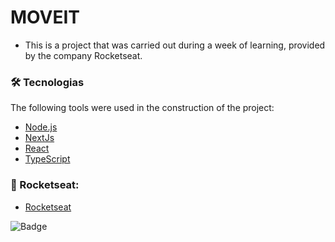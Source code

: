 # MOVEIT

* This is a project that was carried out during a week of learning, provided by the company Rocketseat.

### 🛠 Tecnologias

The following tools were used in the construction of the project:

- [Node.js](https://nodejs.org/en/)
- [NextJs](https://nextjs.org/)
- [React](https://pt-br.reactjs.org/)
- [TypeScript](https://www.typescriptlang.org/)

### 🚀 Rocketseat:
- [Rocketseat](https://rocketseat.com.br/)


![Badge](https://img.shields.io/badge/Wallace-Junior-%237159c1?style=for-the-badge&logo=ghost)
